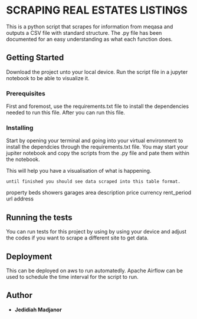 # SCRAPING REAL ESTATES LISTINGS

This is a python script that scrapes for information from meqasa and outputs a CSV file with standard structure. The .py file has been documented for an easy understanding as what each function does.

## Getting Started

Download the project unto your local device. Run the script file in a jupyter notebook to be able to visualize it.

### Prerequisites

First and foremost, use the requirements.txt file to install the dependencies needed to run this file. After you can run this file.


### Installing
Start by opening your terminal and going into your virtual environment to install the dependcies through the requirements.txt file. You may start your jupiter notebook and copy the scripts from the .py file and pate them within the notebook.

This will help you have a visualisation of what is happening.

```
until finished you should see data scraped into this table format.
```

property   beds     showers     garages      area          description     price     currency  rent_period  url   address 



## Running the tests

You can run tests for this project by using by using your device and adjust the codes if you want to scrape a different site to get data.

## Deployment
This can be deployed on aws to run automatedly. Apache Airflow can be used to schedule the time interval for the script to run.

## Author

* **Jedidiah Madjanor**
